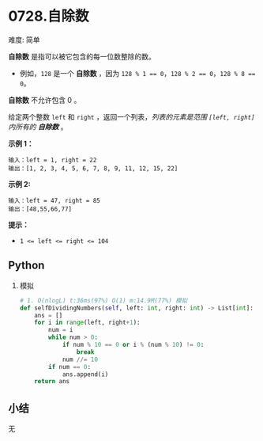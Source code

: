 # 0728.自除数

难度: 简单

**自除数** 是指可以被它包含的每一位数整除的数。

- 例如，`128` 是一个 **自除数** ，因为 `128 % 1 == 0`，`128 % 2 == 0`，`128 % 8 == 0`。

**自除数** 不允许包含 0 。

给定两个整数 `left` 和 `right` ，返回一个列表，*列表的元素是范围 `[left, right]` 内所有的 **自除数*** 。

 

**示例 1：**

```
输入：left = 1, right = 22
输出：[1, 2, 3, 4, 5, 6, 7, 8, 9, 11, 12, 15, 22]
```

**示例 2:**

```
输入：left = 47, right = 85
输出：[48,55,66,77]
```

 

**提示：**

- `1 <= left <= right <= 104`

## Python

1. 模拟

   ```python
   # 1. O(nlogL) t:36ms(97%) O(1) m:14.9M(77%) 模拟
   def selfDividingNumbers(self, left: int, right: int) -> List[int]:
       ans = []
       for i in range(left, right+1):
           num = i
           while num > 0:
               if num % 10 == 0 or i % (num % 10) != 0:
                   break
               num //= 10
           if num == 0:
               ans.append(i)
       return ans
   ```

## 小结

无